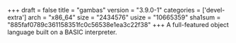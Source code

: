+++
draft = false
title = "gambas"
version = "3.9.0-1"
categories = ['devel-extra']
arch = "x86_64"
size = "2434576"
usize = "10665359"
sha1sum = "885faf0789c361158351fc0c56538e1ea3c22f38"
+++
A full-featured object language built on a BASIC interpreter.